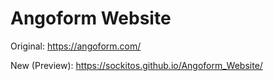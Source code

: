 # Angoform Website

Original: https://angoform.com/

New (Preview): https://sockitos.github.io/Angoform_Website/
